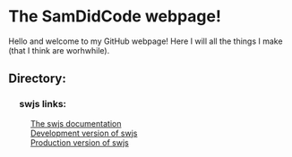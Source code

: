 # The SamDidCode webpage!
Hello and welcome to my GitHub webpage! Here I will all the things I make (that I think are worhwhile). 
## Directory:
### &nbsp;&nbsp;&nbsp;&nbsp;&nbsp;swjs links:
&nbsp;&nbsp;&nbsp;&nbsp;&nbsp;&nbsp;&nbsp;&nbsp;&nbsp;&nbsp;[The swjs documentation](https://github.com/SamDidCode/SamDidCode.github.io/blob/master/swjsDocumentation.md)<br>&nbsp;&nbsp;&nbsp;&nbsp;&nbsp;&nbsp;&nbsp;&nbsp;&nbsp;&nbsp;[Development version of swjs](https://github.com/SamDidCode/SamDidCode.github.io/blob/master/swjsDevelopment.js)<br>&nbsp;&nbsp;&nbsp;&nbsp;&nbsp;&nbsp;&nbsp;&nbsp;&nbsp;&nbsp;[Production version of swjs](https://github.com/SamDidCode/SamDidCode.github.io/blob/master/swjs.js)
